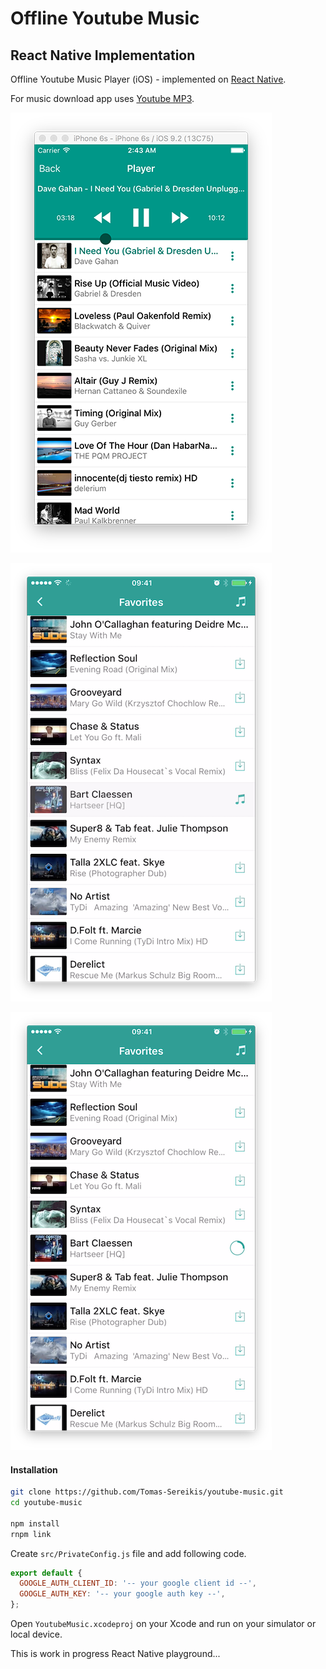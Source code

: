 # Offline Youtube Music
## React Native Implementation

Offline Youtube Music Player (iOS) - implemented on [React Native](https://facebook.github.io/react-native/).

For music download app uses [Youtube MP3](http://www.youtube-mp3.org/).

![Preview 1](/preview.png)

![Preview 2](/preview_2.png)

![Preview 3](/preview_3.png)

#### Installation


```sh
git clone https://github.com/Tomas-Sereikis/youtube-music.git
cd youtube-music

npm install
rnpm link
```

Create `src/PrivateConfig.js` file and add following code.
```javascript
export default {
  GOOGLE_AUTH_CLIENT_ID: '-- your google client id --',
  GOOGLE_AUTH_KEY: '-- your google auth key --',
};
```

Open `YoutubeMusic.xcodeproj` on your Xcode and run on your simulator or local device.

This is work in progress React Native playground...
